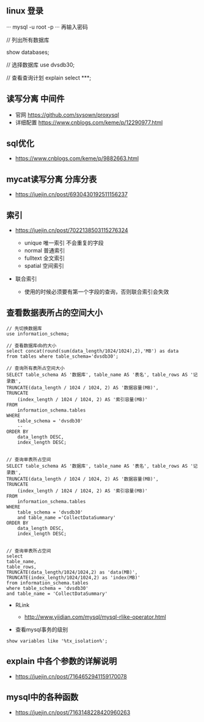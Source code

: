 ## linux 登录
···
mysql -u root -p
···
再输入密码


// 列出所有数据库

show databases;

// 选择数据库
use dvsdb30;

// 查看查询计划
explain select ***;

## 读写分离 中间件
- 官网 https://github.com/sysown/proxysql
- 详细配置 https://www.cnblogs.com/keme/p/12290977.html



## sql优化
- https://www.cnblogs.com/keme/p/9882663.html

## mycat读写分离 分库分表
- https://juejin.cn/post/6930430192511156237



## 索引
- https://juejin.cn/post/7022138503115276324
  - unique 唯一索引   不会重复的字段
  - normal 普通索引
  - fulltext 全文索引
  - spatial 空间索引

- 联合索引
  - 使用的时候必须要有第一个字段的查询，否则联合索引会失效



## 查看数据表所占的空间大小
```
// 先切换数据库
use information_schema;

// 查看数据库db的大小
select concat(round(sum(data_length/1024/1024),2),'MB') as data 
from tables where table_schema='dvsdb30';

// 查询所有表所占空间大小
SELECT table_schema AS '数据库', table_name AS '表名', table_rows AS '记录数',
TRUNCATE(data_length / 1024 / 1024, 2) AS '数据容量(MB)',
TRUNCATE
	(index_length / 1024 / 1024, 2) AS '索引容量(MB)'
FROM
	information_schema.tables
WHERE
	table_schema = 'dvsdb30'
	-- 
ORDER BY
	data_length DESC,
	index_length DESC;


// 查询单表所占空间
SELECT table_schema AS '数据库', table_name AS '表名', table_rows AS '记录数',
TRUNCATE(data_length / 1024 / 1024, 2) AS '数据容量(MB)',
TRUNCATE
	(index_length / 1024 / 1024, 2) AS '索引容量(MB)'
FROM
	information_schema.tables
WHERE
	table_schema = 'dvsdb30'
	and table_name ='CollectDataSummary'
ORDER BY
	data_length DESC,
	index_length DESC;  


// 查询单表所占空间
select 
table_name, 
table_rows, 
TRUNCATE(data_length/1024/1024,2) as 'data(MB)', 
TRUNCATE(index_length/1024/1024,2) as 'index(MB)'
from information_schema.tables
where table_schema = 'dvsdb30'
and table_name = 'CollectDataSummary' 
```


- RLink
  - http://www.yiidian.com/mysql/mysql-rlike-operator.html

- 查看mysql事务的级别
```
show variables like '%tx_isolation%';
```  


## explain 中各个参数的详解说明
- https://juejin.cn/post/7164652941159170078


## mysql中的各种函数
- https://juejin.cn/post/7163148228420960263